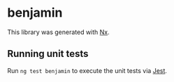 # benjamin

This library was generated with [Nx](https://nx.dev).

## Running unit tests

Run `ng test benjamin` to execute the unit tests via [Jest](https://jestjs.io).
